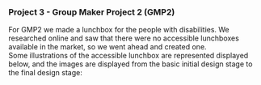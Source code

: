 ### Project 3 - Group Maker Project 2 (GMP2)
For GMP2 we made a lunchbox for the people with disabilities. We researched online and saw that there were no accessible lunchboxes available in the market, so we went ahead and created one. </br>
Some illustrations of the accessible lunchbox are represented displayed below, and the images are displayed from the basic initial design stage to the final design stage: </br>